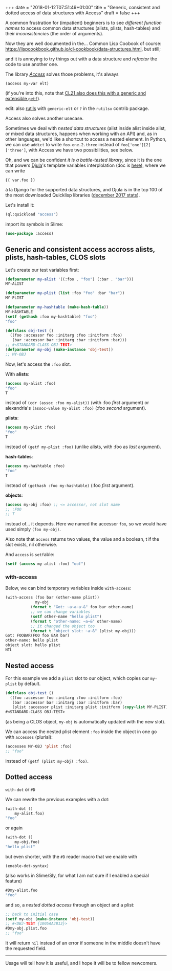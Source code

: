 +++
date = "2018-01-12T07:51:49+01:00"
title = "Generic, consistent and dotted access of data structures with Access"
draft = false
+++

A common frustration for (impatient) beginners is to see *different
function names* to access common data structures (alists, plists,
hash-tables) and their *inconsistencies* (the order of arguments).

Now they are well documented in the… Common Lisp Coobook of course:
https://lispcookbook.github.io/cl-cookbook/data-structures.html, but
still;

and it is annoying to try things out with a data structure and
*refactor* the code to use another one.

The library *[Access](https://github.com/AccelerationNet/access/)*
solves those problems, it's always

    (access my-var elt)


(if you're into this, note that [CL21 also does this with a generic and extensible `getf`](https://lispcookbook.github.io/cl-cookbook/cl21.html#generic-functions)).

edit: also [rutils](https://github.com/vseloved/rutils) with `generic-elt` or `?` in the `rutilsx` contrib package.

Access also solves another usecase.

Sometimes we deal with *nested data structures* (alist inside alist
inside alist, or mixed data structures, happens when working with an
API) and, as in other languages, we'd like a shortcut to access a
nested element. In Python, we can use `addict` to write
`foo.one.2.three` instead of `foo['one'][2]['three']`, with Access we
have two possibilities, see below.


Oh, and we can be confident *it is a battle-tested library*, since it
is the one that powers [Djula](https://github.com/mmontone/djula/)'s
template variables interplolation (doc is
[here](http://mmontone.github.io/djula/doc/build/html/variables.html)), where we can write

    {{ var.foo }}

à la Django for the supported data structures, and Djula is in the top 100 of the most downloaded Quicklisp libraries ([december 2017 stats](http://blog.quicklisp.org/2018/01/download-stats-for-december-2017.html)).


Let's install it:

~~~lisp
(ql:quickload "access")
~~~

import its symbols in Slime:

~~~lisp
(use-package :access)
~~~


## Generic and consistent access accross alists, plists, hash-tables, CLOS slots

Let's create our test variables first:

~~~lisp
(defparameter my-alist '((:foo . "foo") (:bar . "bar")))
MY-ALIST
~~~

~~~lisp
(defparameter my-plist (list :foo "foo" :bar "bar"))
MY-PLIST
~~~

~~~lisp
(defparameter my-hashtable (make-hash-table))
MY-HASHTABLE
(setf (gethash :foo my-hashtable) "foo")
"foo"
~~~

~~~lisp
(defclass obj-test ()
  ((foo :accessor foo :initarg :foo :initform :foo)
   (bar :accessor bar :initarg :bar :initform :bar)))
;; #<STANDARD-CLASS OBJ-TEST>
(defparameter my-obj (make-instance 'obj-test))
;; MY-OBJ
~~~

Now, let's access the `:foo` slot.

With **alists**:

~~~lisp
(access my-alist :foo)
"foo"
T
~~~

instead of `(cdr (assoc :foo my-alist))` (with :foo *first* argument) or alexandria's `(assoc-value my-alist :foo)` (:foo *second* argument).

**plists**:

~~~lisp
(access my-plist :foo)
"foo"
T
~~~

instead of `(getf my-plist :foo)` (unlike alists, with :foo as *last* argument).


**hash-tables**:

~~~lisp
(access my-hashtable :foo)
"foo"
T
~~~

instead of `(gethash :foo my-hashtable)` (:foo *first* argument).

**objects**:

~~~lisp
(access my-obj :foo) ;; <= accessor, not slot name
;; :FOO
;; T
~~~

instead of… it depends. Here we named the accessor `foo`, so we would have used simply `(foo my-obj)`.


Also note that `access` returns two values, the value and a boolean, t
if the slot exists, nil otherwise.

And `access` is `setf`able:

~~~lisp
(setf (access my-alist :foo) "oof")
~~~

### with-access

Below, we can bind temporary variables inside `with-access`:

~~~lisp
(with-access (foo bar (other-name plist))
             my-obj
           (format t "Got: ~a~a~a~&" foo bar other-name)
           ;; we can change variables
           (setf other-name "hello plist")
           (format t "other-name: ~a~&" other-name)
           ;; it changed the object too
           (format t "object slot: ~a~&" (plist my-obj)))
Got: FOOBAR(FOO foo BAR bar)
other-name: hello plist
object slot: hello plist
NIL
~~~



## Nested access

For this example we add a `plist` slot to our object, which copies our `my-plist` by default.

~~~lisp
(defclass obj-test ()
  ((foo :accessor foo :initarg :foo :initform :foo)
   (bar :accessor bar :initarg :bar :initform :bar)
   (plist :accessor plist :initarg plist :initform (copy-list MY-PLIST))))
#<STANDARD-CLASS OBJ-TEST>
~~~

(as being a CLOS object, `my-obj` is automatically updated with the new slot).

We can access the nested plist element `:foo` inside the object in one go with `accesses` (plurial):

~~~lisp
(accesses MY-OBJ 'plist :foo)
;; "foo"
~~~

instead of `(getf (plist my-obj) :foo)`.

## Dotted access

`with-dot` or `#D`

We can rewrite the previous examples with a dot:

~~~lisp
(with-dot ()
    my-alist.foo)
"foo"
~~~

or again


~~~lisp
(with-dot ()
    my-obj.foo)
"hello plist"
~~~

but even shorter, with the `#D` reader macro that we enable with

    (enable-dot-syntax)

(also works in Slime/Sly, for what I am not sure if I enabled a special feature)


~~~lisp
#Dmy-alist.foo
"foo"
~~~

and so, a *nested dotted access* through an object and a plist:

~~~lisp
;; back to initial case
(setf my-obj (make-instance 'obj-test))
;; #<OBJ-TEST {1005AA3B13}>
#Dmy-obj.plist.foo
;; "foo"
~~~

It will return `nil` instead of an error if someone in the middle
doesn't have the requested field.

---

Usage will tell how it is useful, and
I hope it will be to fellow newcomers.
